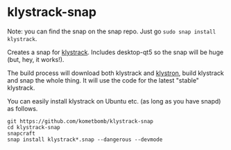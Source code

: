 # klystrack-snap

Note: you can find the snap on the snap repo. Just go `sudo snap install klystrack`.

Creates a snap for [klystrack](https://github.com/kometbomb/klystrack). Includes desktop-qt5 so the snap will be huge (but, hey, it works!).

The build process will download both klystrack and [klystron](https://github.com/kometbomb/klystron), build klystrack and snap the whole thing. It will use the code for the latest "stable" klystrack.

You can easily install klystrack on Ubuntu etc. (as long as you have snapd) as follows.

```
git https://github.com/kometbomb/klystrack-snap
cd klystrack-snap
snapcraft
snap install klystrack*.snap --dangerous --devmode
```
